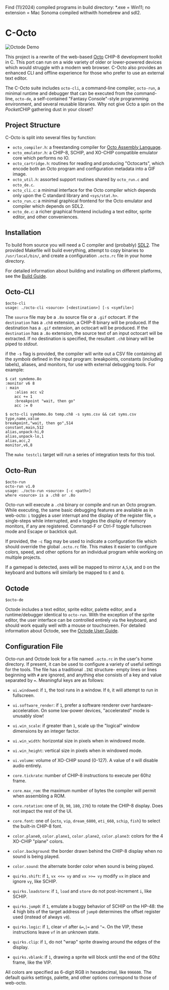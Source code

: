 Find (11/2024) compiled programs in build directory: *.exe = Win11; no extension = Mac Sonoma compiled withwith homebrew and sdl2.


C-Octo
======
![Octode Demo](docs/images/octode_demo.gif)

This project is a rewrite of the web-based [Octo](https://github.com/JohnEarnest/Octo) CHIP-8 development toolkit in C. This port can run on a wide variety of older or lower-powered devices which would struggle with a modern web browser. C-Octo also provides an enhanced CLI and offline experience for those who prefer to use an external text editor.

The C-Octo suite includes `octo-cli`, a command-line compiler, `octo-run`, a minimal runtime and debugger that can be executed from the command-line, `octo-de`, a self-contained "Fantasy Console"-style programming environment, and several reusable libraries. Why not give Octo a spin on the _PocketCHIP_ gathering dust in your closet?

Project Structure
-----------------
C-Octo is split into several files by function:

- `octo_compiler.h`: a freestanding compiler for [Octo Assembly Language](https://github.com/JohnEarnest/Octo/blob/gh-pages/docs/Manual.md).
- `octo_emulator.h`: a CHIP-8, SCHIP, and XO-CHIP compatible emulator core which performs no IO.
- `octo_cartridge.h`: routines for reading and producing "Octocarts", which encode both an Octo program and configuration metadata into a GIF image.
- `octo_util.h`: assorted support routines shared by `octo_run.c` and `octo_de.c`.
- `octo_cli.c`: a minimal interface for the Octo compiler which depends only upon the C standard library and `<sys/stat.h>`.
- `octo_run.c`: a minimal graphical frontend for the Octo emulator and compiler which depends on SDL2.
- `octo_de.c`: a richer graphical frontend including a text editor, sprite editor, and other conveniences.

Installation
------------
To build from source you will need a C compiler and (probably) [SDL2](https://www.libsdl.org/index.php). The provided Makefile will build everything, attempt to copy binaries to `/usr/local/bin/`, and create a configuration `.octo.rc` file in your home directory.

For detailed information about building and installing on different platforms, see the [Build Guide](docs/BuildGuide.md).

Octo-CLI
--------
```
$octo-cli
usage: ./octo-cli <source> [<destination>] [-s <symfile>]
```
The `source` file may be a `.8o` source file or a `.gif` octocart. If the `destination` has a `.ch8` extension, a CHIP-8 binary will be produced. If the destination has a `.gif` extension, an octocart will be produced. If the `destination` has a `.8o` extension, the source text of an input octocart will be extracted. If no destination is specified, the resultant `.ch8` binary will be piped to _stdout_.

if the `-s` flag is provided, the compiler will write out a CSV file containing all the _symbols_ defined in the input program: breakpoints, constants (including labels), aliases, and monitors, for use with external debugging tools. For example:

```
$ cat symdemo.8o
:monitor v6 8
: main
	:alias acc v2
	acc += 1
	:breakpoint "wait, then go"
	acc := 0

$ octo-cli symdemo.8o temp.ch8 -s syms.csv && cat syms.csv
type,name,value
breakpoint,"wait, then go",514
constant,main,512
alias,unpack-hi,0
alias,unpack-lo,1
alias,acc,2
monitor,v6,8
```

The `make testcli` target will run a series of integration tests for this tool.

Octo-Run
--------
```
$octo-run
octo-run v1.0
usage: ./octo-run <source> [-c <path>]
where <source> is a .ch8 or .8o
```
Octo-run will execute a `.ch8` binary or compile and run an Octo program. While executing, the same basic debugging features are available as in web-octo: `i` toggles a user interrupt and the display of the register file, `o` single-steps while interrupted, and `m` toggles the display of memory monitors, if any are registered. Command-F or Ctrl-F toggle fullscreen mode and Escape or backtick quit.

If provided, the `-c` flag may be used to indicate a configuration file which should override the global `.octo.rc` file. This makes it easier to configure colors, speed, and other options for an individual program while working on multiple projects.

If a gamepad is detected, axes will be mapped to mirror `A`,`S`,`W`, and `D` on the keyboard and buttons will similarly be mapped to `E` and `Q`.

Octode
------
```
$octo-de
```
Octode includes a text editor, sprite editor, palette editor, and a runtime/debugger identical to `octo-run`. With the exception of the sprite editor, the user interface can be controlled entirely via the keyboard, and should work equally well with a mouse or touchscreen. For detailed information about Octode, see the [Octode User Guide](docs/OctodeUserGuide.md).

Configuration File
------------------
Octo-run and Octode look for a file named `.octo.rc` in the user's home directory. If present, it can be used to configure a variety of useful settings for the tools. The file has a traditional `.INI` structure- empty lines or lines beginning with `#` are ignored, and anything else consists of a key and value separated by `=`. Meaningful keys are as follows:

- `ui.windowed`: if `1`, the tool runs in a window. If `0`, it will attempt to run in fullscreen.
- `ui.software_render`: if `1`, prefer a software renderer over hardware-acceleration. On some low-power devices, "accelerated" mode is unusably slow!
- `ui.win_scale`: if greater than `1`, scale up the "logical" window dimensions by an integer factor.
- `ui.win_width`: horizontal size in pixels when in windowed mode.
- `ui.win_height`: vertical size in pixels when in windowed mode.
- `ui.volume`: volume of XO-CHIP sound (0-127). A value of `0` will disable audio entirely.

- `core.tickrate`: number of CHIP-8 instructions to execute per 60hz frame.
- `core.max_rom`: the maximum number of bytes the compiler will permit when assembling a ROM.
- `core.rotation`: one of {`0`, `90`, `180`, `270`} to rotate the CHIP-8 display. Does not impact the rest of the UI.
- `core.font`: one of {`octo`, `vip`, `dream_6800`, `eti_660`, `schip`, `fish`} to select the built-in CHIP-8 font.

- `color.plane0`, `color.plane1`, `color.plane2`, `color.plane3`: colors for the 4 XO-CHIP "plane" colors.
- `color.background`: the border drawn behind the CHIP-8 display when no sound is being played.
- `color.sound`: the alternate border color when sound is being played.

- `quirks.shift`: if `1`, `vx <<= vy` and `vx >>= vy` modify `vx` in place and ignore `vy`, like SCHIP.
- `quirks.loadstore`: if `1`, `load` and `store` do not post-increment `i`, like SCHIP.
- `quirks.jump0`: if `1`, emulate a buggy behavior of SCHIP on the HP-48: the 4 high bits of the target address of `jump0` determines the offset register used (instead of always `v0`).
- `quirks.logic`: if `1`, clear `vf` after `&=`,`|=` and `^=`. On the VIP, these instructions leave `vf` in an unknown state.
- `quirks.clip`: if `1`, do not "wrap" sprite drawing around the edges of the display.
- `quirks.vblank`: if `1`, drawing a sprite will block until the end of the 60hz frame, like the VIP.

All colors are specified as 6-digit RGB in hexadecimal, like `996600`. The default quirks settings, palette, and other options correspond to those of web-octo.
